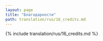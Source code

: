 ```yaml
---
layout: page
title: "Благодарности"
path: translation/rus/16_credits.md
---
```


{% include translation/rus/16_credits.md %}
